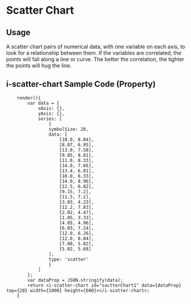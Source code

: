 # Scatter Chart

## Usage
A scatter chart pairs of numerical data, with one variable on each axis, to look for a relationship between them. If the variables are correlated, the points will fall along a line or curve. The better the correlation, the tighter the points will hug the line. 

## i-scatter-chart Sample Code (Property)
```typescript(samples/i-scatter-chart.tsx)
    render(){
        var data = {
            xAxis: {},
            yAxis: {},
            series: [
                {
                symbolSize: 20,
                data: [
                    [10.0, 8.04],
                    [8.07, 6.95],
                    [13.0, 7.58],
                    [9.05, 8.81],
                    [11.0, 8.33],
                    [14.0, 7.66],
                    [13.4, 6.81],
                    [10.0, 6.33],
                    [14.0, 8.96],
                    [12.5, 6.82],
                    [9.15, 7.2],
                    [11.5, 7.2],
                    [3.03, 4.23],
                    [12.2, 7.83],
                    [2.02, 4.47],
                    [1.05, 3.33],
                    [4.05, 4.96],
                    [6.03, 7.24],
                    [12.0, 6.26],
                    [12.0, 8.84],
                    [7.08, 5.82],
                    [5.02, 5.68]
                ],
                type: 'scatter'
                }
            ]
        };
        var dataProp = JSON.stringify(data);
        return <i-scatter-chart id="sactterChart1" data={dataProp} top={20} width={1000} height={600}></i-scatter-chart>;
    }
```
